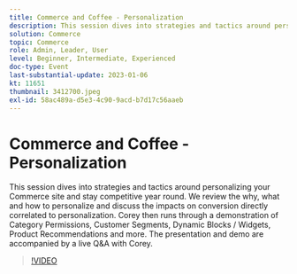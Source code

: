 ```yaml
---
title: Commerce and Coffee - Personalization
description: This session dives into strategies and tactics around personalizing your Commerce site and stay competitive year round. We review the why, what and how to personalize and discuss the impacts on conversion directly correlated to personalization. Corey then runs through a demonstration of Category Permissions, Customer Segments, Dynamic Blocks / Widgets, Product Recommendations and more. The presentation and demo are accompanied by a live Q&A with Corey.
solution: Commerce
topic: Commerce
role: Admin, Leader, User
level: Beginner, Intermediate, Experienced
doc-type: Event
last-substantial-update: 2023-01-06
kt: 11651
thumbnail: 3412700.jpeg
exl-id: 58ac489a-d5e3-4c90-9acd-b7d17c56aaeb
---
```

# Commerce and Coffee - Personalization

This session dives into strategies and tactics around personalizing your Commerce site and stay competitive year round. We review the why, what and how to personalize and discuss the impacts on conversion directly correlated to personalization. Corey then runs through a demonstration of Category Permissions, Customer Segments, Dynamic Blocks / Widgets, Product Recommendations and more. The presentation and demo are accompanied by a live Q&A with Corey.

>[!VIDEO](https://video.tv.adobe.com/v/3412700/?quality=12&learn=on)
